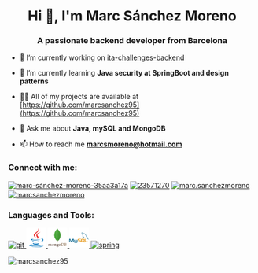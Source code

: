 <h1 align="center">Hi 👋, I'm Marc Sánchez Moreno</h1>
<h3 align="center">A passionate backend developer from Barcelona</h3>

- 🔭 I’m currently working on [ita-challenges-backend](https://github.com/IT-Academy-BCN/ita-challenges-backend)

- 🌱 I’m currently learning **Java security at SpringBoot and design patterns**

- 👨‍💻 All of my projects are available at [https://github.com/marcsanchez95](https://github.com/marcsanchez95)

- 💬 Ask me about **Java, mySQL and MongoDB**

- 📫 How to reach me **marcsmoreno@hotmail.com**

<h3 align="left">Connect with me:</h3>
<p align="left">
<a href="https://linkedin.com/in/marc-sánchez-moreno-35aa3a17a" target="blank"><img align="center" src="https://raw.githubusercontent.com/rahuldkjain/github-profile-readme-generator/master/src/images/icons/Social/linked-in-alt.svg" alt="marc-sánchez-moreno-35aa3a17a" height="30" width="40" /></a>
<a href="https://stackoverflow.com/users/23571270" target="blank"><img align="center" src="https://raw.githubusercontent.com/rahuldkjain/github-profile-readme-generator/master/src/images/icons/Social/stack-overflow.svg" alt="23571270" height="30" width="40" /></a>
<a href="https://fb.com/marc.sanchezmoreno" target="blank"><img align="center" src="https://raw.githubusercontent.com/rahuldkjain/github-profile-readme-generator/master/src/images/icons/Social/facebook.svg" alt="marc.sanchezmoreno" height="30" width="40" /></a>
<a href="https://instagram.com/marcsanchezmoreno" target="blank"><img align="center" src="https://raw.githubusercontent.com/rahuldkjain/github-profile-readme-generator/master/src/images/icons/Social/instagram.svg" alt="marcsanchezmoreno" height="30" width="40" /></a>
</p>

<h3 align="left">Languages and Tools:</h3>
<p align="left"> <a href="https://git-scm.com/" target="_blank" rel="noreferrer"> <img src="https://www.vectorlogo.zone/logos/git-scm/git-scm-icon.svg" alt="git" width="40" height="40"/> </a> <a href="https://www.java.com" target="_blank" rel="noreferrer"> <img src="https://raw.githubusercontent.com/devicons/devicon/master/icons/java/java-original.svg" alt="java" width="40" height="40"/> </a> <a href="https://www.mongodb.com/" target="_blank" rel="noreferrer"> <img src="https://raw.githubusercontent.com/devicons/devicon/master/icons/mongodb/mongodb-original-wordmark.svg" alt="mongodb" width="40" height="40"/> </a> <a href="https://www.mysql.com/" target="_blank" rel="noreferrer"> <img src="https://raw.githubusercontent.com/devicons/devicon/master/icons/mysql/mysql-original-wordmark.svg" alt="mysql" width="40" height="40"/> </a> <a href="https://spring.io/" target="_blank" rel="noreferrer"> <img src="https://www.vectorlogo.zone/logos/springio/springio-icon.svg" alt="spring" width="40" height="40"/> </a> </p>

<p><img align="center" src="https://github-readme-stats.vercel.app/api/top-langs?username=marcsanchez95&show_icons=true&locale=en&layout=compact" alt="marcsanchez95" /></p>

